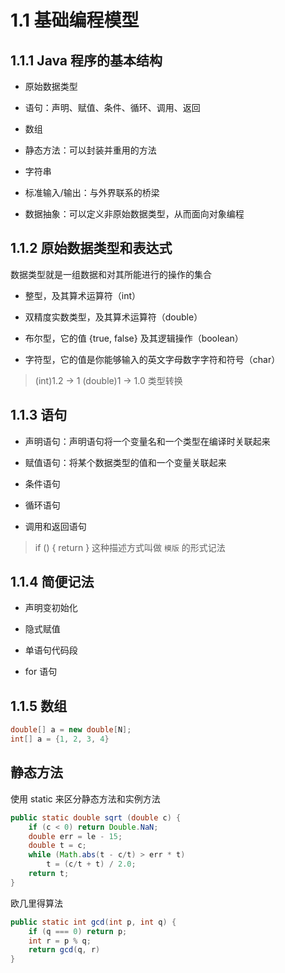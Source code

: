 # 1.1 基础编程模型

## 1.1.1 Java 程序的基本结构

- 原始数据类型

- 语句：声明、赋值、条件、循环、调用、返回

- 数组

- 静态方法：可以封装并重用的方法

- 字符串

- 标准输入/输出：与外界联系的桥梁

- 数据抽象：可以定义非原始数据类型，从而面向对象编程

## 1.1.2 原始数据类型和表达式

数据类型就是一组数据和对其所能进行的操作的集合

- 整型，及其算术运算符（int）

- 双精度实数类型，及其算术运算符（double）

- 布尔型，它的值 {true, false} 及其逻辑操作（boolean）

- 字符型，它的值是你能够输入的英文字母数字字符和符号（char）

> (int)1.2 -> 1 (double)1 -> 1.0 类型转换

## 1.1.3 语句

- 声明语句：声明语句将一个变量名和一个类型在编译时关联起来

- 赋值语句：将某个数据类型的值和一个变量关联起来

- 条件语句

- 循环语句

- 调用和返回语句

> if (<boolean expression>) { return <block statements> } 这种描述方式叫做 `模版` 的形式记法

## 1.1.4 简便记法

- 声明变初始化

- 隐式赋值

- 单语句代码段

- for 语句

## 1.1.5 数组

```java
double[] a = new double[N];
int[] a = {1, 2, 3, 4}
```

## 静态方法

使用 static 来区分静态方法和实例方法

```java
public static double sqrt (double c) {
    if (c < 0) return Double.NaN;
    double err = le - 15;
    double t = c;
    while (Math.abs(t - c/t) > err * t)
        t = (c/t + t) / 2.0;
    return t;
}
```

欧几里得算法

```java
public static int gcd(int p, int q) {
    if (q === 0) return p;
    int r = p % q;
    return gcd(q, r)
}
```